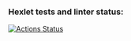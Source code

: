 ### Hexlet tests and linter status:
[![Actions Status](https://github.com/Grendd/js-react-developer-project-12/actions/workflows/hexlet-check.yml/badge.svg)](https://github.com/Grendd/js-react-developer-project-12/actions)